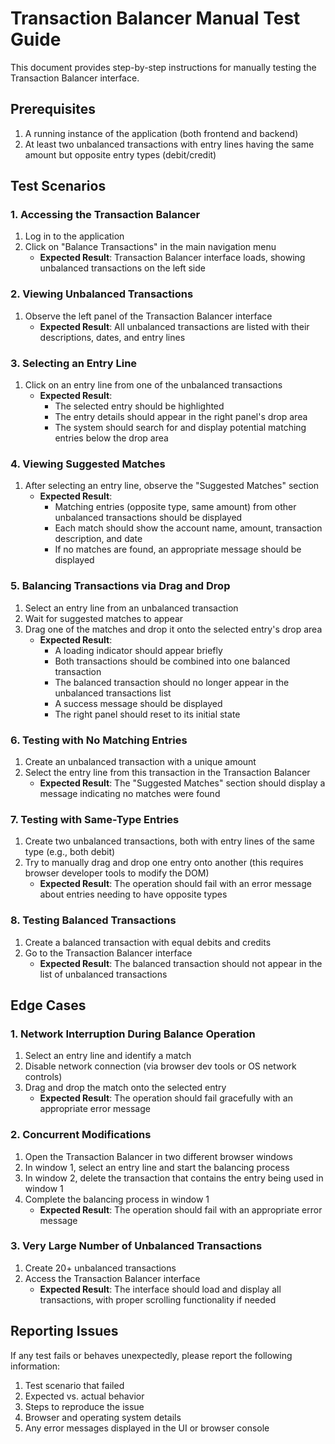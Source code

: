 # Transaction Balancer Manual Test Guide

This document provides step-by-step instructions for manually testing the Transaction Balancer interface.

## Prerequisites

1. A running instance of the application (both frontend and backend)
2. At least two unbalanced transactions with entry lines having the same amount but opposite entry types (debit/credit)

## Test Scenarios

### 1. Accessing the Transaction Balancer

1. Log in to the application
2. Click on "Balance Transactions" in the main navigation menu
   - **Expected Result**: Transaction Balancer interface loads, showing unbalanced transactions on the left side

### 2. Viewing Unbalanced Transactions

1. Observe the left panel of the Transaction Balancer interface
   - **Expected Result**: All unbalanced transactions are listed with their descriptions, dates, and entry lines

### 3. Selecting an Entry Line

1. Click on an entry line from one of the unbalanced transactions
   - **Expected Result**: 
     - The selected entry should be highlighted
     - The entry details should appear in the right panel's drop area
     - The system should search for and display potential matching entries below the drop area

### 4. Viewing Suggested Matches

1. After selecting an entry line, observe the "Suggested Matches" section
   - **Expected Result**: 
     - Matching entries (opposite type, same amount) from other unbalanced transactions should be displayed
     - Each match should show the account name, amount, transaction description, and date
     - If no matches are found, an appropriate message should be displayed

### 5. Balancing Transactions via Drag and Drop

1. Select an entry line from an unbalanced transaction
2. Wait for suggested matches to appear
3. Drag one of the matches and drop it onto the selected entry's drop area
   - **Expected Result**: 
     - A loading indicator should appear briefly
     - Both transactions should be combined into one balanced transaction
     - The balanced transaction should no longer appear in the unbalanced transactions list
     - A success message should be displayed
     - The right panel should reset to its initial state

### 6. Testing with No Matching Entries

1. Create an unbalanced transaction with a unique amount
2. Select the entry line from this transaction in the Transaction Balancer
   - **Expected Result**: The "Suggested Matches" section should display a message indicating no matches were found

### 7. Testing with Same-Type Entries

1. Create two unbalanced transactions, both with entry lines of the same type (e.g., both debit)
2. Try to manually drag and drop one entry onto another (this requires browser developer tools to modify the DOM)
   - **Expected Result**: The operation should fail with an error message about entries needing to have opposite types

### 8. Testing Balanced Transactions

1. Create a balanced transaction with equal debits and credits
2. Go to the Transaction Balancer interface
   - **Expected Result**: The balanced transaction should not appear in the list of unbalanced transactions

## Edge Cases

### 1. Network Interruption During Balance Operation

1. Select an entry line and identify a match
2. Disable network connection (via browser dev tools or OS network controls)
3. Drag and drop the match onto the selected entry
   - **Expected Result**: The operation should fail gracefully with an appropriate error message

### 2. Concurrent Modifications

1. Open the Transaction Balancer in two different browser windows
2. In window 1, select an entry line and start the balancing process
3. In window 2, delete the transaction that contains the entry being used in window 1
4. Complete the balancing process in window 1
   - **Expected Result**: The operation should fail with an appropriate error message

### 3. Very Large Number of Unbalanced Transactions

1. Create 20+ unbalanced transactions
2. Access the Transaction Balancer interface
   - **Expected Result**: The interface should load and display all transactions, with proper scrolling functionality if needed

## Reporting Issues

If any test fails or behaves unexpectedly, please report the following information:

1. Test scenario that failed
2. Expected vs. actual behavior
3. Steps to reproduce the issue
4. Browser and operating system details
5. Any error messages displayed in the UI or browser console 